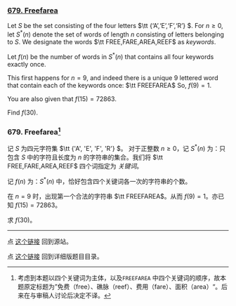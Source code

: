 ### [679. Freefarea](https://projecteuler.net/problem=679)

Let $S$ be the set consisting of the four letters $\tt \{‘A’,‘E’,‘F’,‘R’\} $.
For $n \geq 0$, let $S^{*}(n)$ denote the set of words of length $n$ consisting of letters belonging to $S$.
We designate the words $\tt FREE,FARE,AREA,REEF$ as *keywords*.

Let $f(n)$ be the number of words in $S^{*}(n)$ that contains all four keywords exactly once.

This first happens for $n=9$, and indeed there is a unique $9$ lettered word that contain each of the keywords once: $\tt FREEFAREA$
So, $f(9) = 1$.

You are also given that $f(15)=72863$.

Find $f(30)$.

### 679. Freefarea[^1]

记 $S$ 为四元字符集 $\tt \{'A', 'E', 'F', 'R'\} $。
对于正整数 $n \geq 0$，记 $S^{*}(n)$ 为：只包含 $S$ 中的字符且长度为 $n$ 的字符串的集合。我们将 $\tt FREE,FARE,AREA,REEF$ 四个词指定为 *关键词*。

记 $f(n)$ 为：$S^{*}(n)$ 中，恰好包含四个关键词各一次的字符串的个数。

在 $n=9$ 时，出现第一个合法的字符串 $\tt FREEFAREA$。从而 $f(9) = 1$。亦已知 $f(15)=72863$。

求 $f(30)$。

[^1]: 考虑到本题以四个关键词为主体，以及``FREEFAREA`` 中四个关键词的顺序，故本题原定标题为”免费（free）、礁脉（reef）、费用（fare）、面积（area）“。后来在与审稿人讨论后决定不译。

---

点 [这个链接](https://fsy-juruo.github.io/pe-chinese-translation/) 回到源站。

点 [这个链接](https://fsy-juruo.github.io/pe-chinese-translation/detailed_content_archives.html) 回到详细版题目目录。
